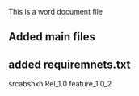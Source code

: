 This is a word document file


## Added main files
## added requiremnets.txt
srcabshxh
Rel_1.0
feature_1.0_2